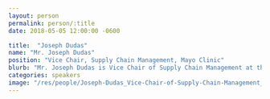 ```yaml
---
layout: person
permalink: person/:title
date: 2018-05-05 12:00:00 -0600

title:  "Joseph Dudas"
name: "Mr. Joseph Dudas"
position: "Vice Chair, Supply Chain Management, Mayo Clinic"
blurb: "Mr. Joseph Dudas is Vice Chair of Supply Chain Management at the Mayo Clinic"
categories: speakers
image: "/res/people/Joseph-Dudas_Vice-Chair-of-Supply-Chain-Management_Mayo-Clinic.jpeg.jpeg"
---
```

